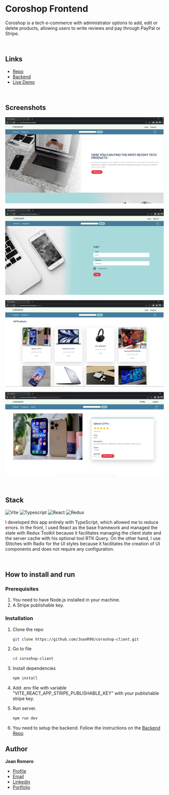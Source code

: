 # Coroshop Frontend

Coroshop is a tech e-commerce with administrator options to add, edit or delete products, allowing users to write reviews and pay through PayPal or Stripe.

&nbsp;

## Links

- [Repo](https://github.com/JoanR99/coroshop-client 'Coroshop Frontend repo')
- [Backend](https://github.com/JoanR99/coroshop-server 'Coroshop Backend repo')
- [Live Demo](https://coroshop-client.vercel.app/ 'Live View')

&nbsp;

## Screenshots

![Home Page](/screenshots/coroshop.png 'Home Page')

![Login Page](/screenshots/cs-2.png 'Login Page')

![Products Page](/screenshots/cs-3.png 'Products Page')

![Product Page](/screenshots/cs-5.png 'Product Page')

&nbsp;

## Stack

![Vite] ![Typescript] ![React] ![Redux]

I developed this app entirely with TypeScript, which allowed me to reduce errors. In the front, I used React as the base framework and managed the state with Redux Toolkit because it facilitates managing the client state and the server cache with his optional tool RTK Query. On the other hand, I use Stitches with Radix for the UI styles because it facilitates the creation of UI components and does not require any configuration.

&nbsp;

## How to install and run

### Prerequisites

1. You need to have Node.js installed in your machine.
2. A Stripe publishable key.

### Installation

1. Clone the repo

   ```sh
   git clone https://github.com/JoanR99/coroshop-client.git
   ```

2. Go to file

   ```sh
   cd coroshop-client
   ```

3. Install dependencies

   ```sh
   npm install
   ```

4. Add .env file with variable "VITE_REACT_APP_STRIPE_PUBLISHABLE_KEY" with your publishable stripe key.

5. Run server.

   ```sh
   npm run dev
   ```

6. You need to setup the backend. Follow the instructions on the [Backend Repo](https://github.com/JoanR99/coroshop-server 'Coroshop Backend repo')
   &nbsp;

## Author

**Joan Romero**

- [Profile](https://github.com/JoanR99 'Github Joan Romero')
- [Email](mailto:romerojoan1999@gmail.com?subject=Hi 'Hi!')
- [Linkedin](https://www.linkedin.com/in/joanr99/ 'Linkedin Joan Romero')
- [Portfolio](https://portfolio-joan-romero.vercel.app/ 'Portfolio Joan Romero')

[vite]: https://img.shields.io/badge/vite-%23646CFF.svg?style=for-the-badge&logo=vite&logoColor=white
[typescript]: https://img.shields.io/badge/typescript-%23007ACC.svg?style=for-the-badge&logo=typescript&logoColor=white
[react]: https://img.shields.io/badge/react-%2320232a.svg?style=for-the-badge&logo=react&logoColor=%2361DAFB
[styled-components]: https://img.shields.io/badge/styled--components-DB7093?style=for-the-badge&logo=styled-components&logoColor=white
[redux]: https://img.shields.io/badge/redux-%23593d88.svg?style=for-the-badge&logo=redux&logoColor=white
